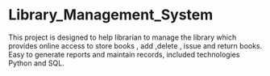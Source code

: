 # Library_Management_System
This project is designed to help librarian to manage the library  which provides online access to store books , add ,delete , issue and return books. Easy to generate reports and maintain records, included technologies Python and SQL.
